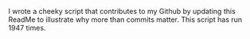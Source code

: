 I wrote a cheeky script that contributes to my Github by updating this ReadMe to illustrate why more than commits matter. This script has run 1947 times.